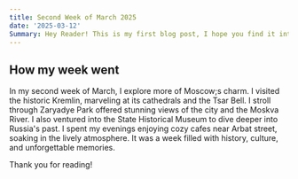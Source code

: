 ```yaml
---
title: Second Week of March 2025
date: '2025-03-12'
Summary: Hey Reader! This is my first blog post, I hope you find it interesting.
---
```


## How my week went

In my second week of March, I explore more of Moscow;s charm. I visited the historic Kremlin, marveling at its cathedrals and the Tsar Bell. I stroll through Zaryadye Park offered stunning views of the city and the Moskva River. I also ventured into the State Historical Museum to dive deeper into Russia's past. I spent my evenings enjoying cozy cafes near  Arbat street, soaking in the lively atmosphere. It was a week filled with history, culture, and unforgettable memories.

Thank you for reading!
